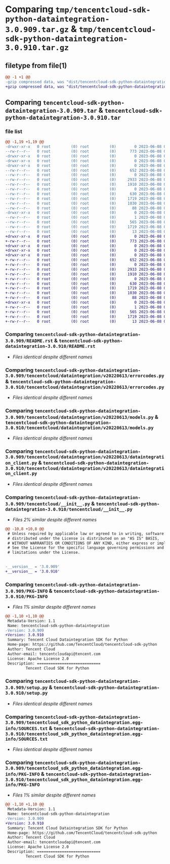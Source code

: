 # Comparing `tmp/tencentcloud-sdk-python-dataintegration-3.0.909.tar.gz` & `tmp/tencentcloud-sdk-python-dataintegration-3.0.910.tar.gz`

## filetype from file(1)

```diff
@@ -1 +1 @@
-gzip compressed data, was "dist/tencentcloud-sdk-python-dataintegration-3.0.909.tar", last modified: Thu Jun  8 00:22:47 2023, max compression
+gzip compressed data, was "dist/tencentcloud-sdk-python-dataintegration-3.0.910.tar", last modified: Thu Jun  8 09:08:24 2023, max compression
```

## Comparing `tencentcloud-sdk-python-dataintegration-3.0.909.tar` & `tencentcloud-sdk-python-dataintegration-3.0.910.tar`

### file list

```diff
@@ -1,19 +1,19 @@
-drwxr-xr-x   0 root         (0) root         (0)        0 2023-06-08 00:22:47.000000 tencentcloud-sdk-python-dataintegration-3.0.909/
--rw-r--r--   0 root         (0) root         (0)      773 2023-06-08 00:22:46.000000 tencentcloud-sdk-python-dataintegration-3.0.909/README.rst
-drwxr-xr-x   0 root         (0) root         (0)        0 2023-06-08 00:22:47.000000 tencentcloud-sdk-python-dataintegration-3.0.909/tencentcloud/
-drwxr-xr-x   0 root         (0) root         (0)        0 2023-06-08 00:22:47.000000 tencentcloud-sdk-python-dataintegration-3.0.909/tencentcloud/dataintegration/
-drwxr-xr-x   0 root         (0) root         (0)        0 2023-06-08 00:22:47.000000 tencentcloud-sdk-python-dataintegration-3.0.909/tencentcloud/dataintegration/v20220613/
--rw-r--r--   0 root         (0) root         (0)      652 2023-06-08 00:22:46.000000 tencentcloud-sdk-python-dataintegration-3.0.909/tencentcloud/dataintegration/v20220613/errorcodes.py
--rw-r--r--   0 root         (0) root         (0)        0 2023-06-08 00:22:46.000000 tencentcloud-sdk-python-dataintegration-3.0.909/tencentcloud/dataintegration/v20220613/__init__.py
--rw-r--r--   0 root         (0) root         (0)     2933 2023-06-08 00:22:46.000000 tencentcloud-sdk-python-dataintegration-3.0.909/tencentcloud/dataintegration/v20220613/models.py
--rw-r--r--   0 root         (0) root         (0)     1910 2023-06-08 00:22:46.000000 tencentcloud-sdk-python-dataintegration-3.0.909/tencentcloud/dataintegration/v20220613/dataintegration_client.py
--rw-r--r--   0 root         (0) root         (0)        0 2023-06-08 00:22:46.000000 tencentcloud-sdk-python-dataintegration-3.0.909/tencentcloud/dataintegration/__init__.py
--rw-r--r--   0 root         (0) root         (0)      630 2023-06-08 00:22:46.000000 tencentcloud-sdk-python-dataintegration-3.0.909/tencentcloud/__init__.py
--rw-r--r--   0 root         (0) root         (0)     1719 2023-06-08 00:22:47.000000 tencentcloud-sdk-python-dataintegration-3.0.909/PKG-INFO
--rw-r--r--   0 root         (0) root         (0)     1030 2023-06-08 00:22:46.000000 tencentcloud-sdk-python-dataintegration-3.0.909/setup.py
--rw-r--r--   0 root         (0) root         (0)       88 2023-06-08 00:22:47.000000 tencentcloud-sdk-python-dataintegration-3.0.909/setup.cfg
-drwxr-xr-x   0 root         (0) root         (0)        0 2023-06-08 00:22:47.000000 tencentcloud-sdk-python-dataintegration-3.0.909/tencentcloud_sdk_python_dataintegration.egg-info/
--rw-r--r--   0 root         (0) root         (0)        1 2023-06-08 00:22:47.000000 tencentcloud-sdk-python-dataintegration-3.0.909/tencentcloud_sdk_python_dataintegration.egg-info/dependency_links.txt
--rw-r--r--   0 root         (0) root         (0)      565 2023-06-08 00:22:47.000000 tencentcloud-sdk-python-dataintegration-3.0.909/tencentcloud_sdk_python_dataintegration.egg-info/SOURCES.txt
--rw-r--r--   0 root         (0) root         (0)     1719 2023-06-08 00:22:47.000000 tencentcloud-sdk-python-dataintegration-3.0.909/tencentcloud_sdk_python_dataintegration.egg-info/PKG-INFO
--rw-r--r--   0 root         (0) root         (0)       13 2023-06-08 00:22:47.000000 tencentcloud-sdk-python-dataintegration-3.0.909/tencentcloud_sdk_python_dataintegration.egg-info/top_level.txt
+drwxr-xr-x   0 root         (0) root         (0)        0 2023-06-08 09:08:24.000000 tencentcloud-sdk-python-dataintegration-3.0.910/
+-rw-r--r--   0 root         (0) root         (0)      773 2023-06-08 09:08:24.000000 tencentcloud-sdk-python-dataintegration-3.0.910/README.rst
+drwxr-xr-x   0 root         (0) root         (0)        0 2023-06-08 09:08:24.000000 tencentcloud-sdk-python-dataintegration-3.0.910/tencentcloud/
+drwxr-xr-x   0 root         (0) root         (0)        0 2023-06-08 09:08:24.000000 tencentcloud-sdk-python-dataintegration-3.0.910/tencentcloud/dataintegration/
+drwxr-xr-x   0 root         (0) root         (0)        0 2023-06-08 09:08:24.000000 tencentcloud-sdk-python-dataintegration-3.0.910/tencentcloud/dataintegration/v20220613/
+-rw-r--r--   0 root         (0) root         (0)      652 2023-06-08 09:08:24.000000 tencentcloud-sdk-python-dataintegration-3.0.910/tencentcloud/dataintegration/v20220613/errorcodes.py
+-rw-r--r--   0 root         (0) root         (0)        0 2023-06-08 09:08:24.000000 tencentcloud-sdk-python-dataintegration-3.0.910/tencentcloud/dataintegration/v20220613/__init__.py
+-rw-r--r--   0 root         (0) root         (0)     2933 2023-06-08 09:08:24.000000 tencentcloud-sdk-python-dataintegration-3.0.910/tencentcloud/dataintegration/v20220613/models.py
+-rw-r--r--   0 root         (0) root         (0)     1910 2023-06-08 09:08:24.000000 tencentcloud-sdk-python-dataintegration-3.0.910/tencentcloud/dataintegration/v20220613/dataintegration_client.py
+-rw-r--r--   0 root         (0) root         (0)        0 2023-06-08 09:08:24.000000 tencentcloud-sdk-python-dataintegration-3.0.910/tencentcloud/dataintegration/__init__.py
+-rw-r--r--   0 root         (0) root         (0)      630 2023-06-08 09:08:24.000000 tencentcloud-sdk-python-dataintegration-3.0.910/tencentcloud/__init__.py
+-rw-r--r--   0 root         (0) root         (0)     1719 2023-06-08 09:08:24.000000 tencentcloud-sdk-python-dataintegration-3.0.910/PKG-INFO
+-rw-r--r--   0 root         (0) root         (0)     1030 2023-06-08 09:08:24.000000 tencentcloud-sdk-python-dataintegration-3.0.910/setup.py
+-rw-r--r--   0 root         (0) root         (0)       88 2023-06-08 09:08:24.000000 tencentcloud-sdk-python-dataintegration-3.0.910/setup.cfg
+drwxr-xr-x   0 root         (0) root         (0)        0 2023-06-08 09:08:24.000000 tencentcloud-sdk-python-dataintegration-3.0.910/tencentcloud_sdk_python_dataintegration.egg-info/
+-rw-r--r--   0 root         (0) root         (0)        1 2023-06-08 09:08:24.000000 tencentcloud-sdk-python-dataintegration-3.0.910/tencentcloud_sdk_python_dataintegration.egg-info/dependency_links.txt
+-rw-r--r--   0 root         (0) root         (0)      565 2023-06-08 09:08:24.000000 tencentcloud-sdk-python-dataintegration-3.0.910/tencentcloud_sdk_python_dataintegration.egg-info/SOURCES.txt
+-rw-r--r--   0 root         (0) root         (0)     1719 2023-06-08 09:08:24.000000 tencentcloud-sdk-python-dataintegration-3.0.910/tencentcloud_sdk_python_dataintegration.egg-info/PKG-INFO
+-rw-r--r--   0 root         (0) root         (0)       13 2023-06-08 09:08:24.000000 tencentcloud-sdk-python-dataintegration-3.0.910/tencentcloud_sdk_python_dataintegration.egg-info/top_level.txt
```

### Comparing `tencentcloud-sdk-python-dataintegration-3.0.909/README.rst` & `tencentcloud-sdk-python-dataintegration-3.0.910/README.rst`

 * *Files identical despite different names*

### Comparing `tencentcloud-sdk-python-dataintegration-3.0.909/tencentcloud/dataintegration/v20220613/errorcodes.py` & `tencentcloud-sdk-python-dataintegration-3.0.910/tencentcloud/dataintegration/v20220613/errorcodes.py`

 * *Files identical despite different names*

### Comparing `tencentcloud-sdk-python-dataintegration-3.0.909/tencentcloud/dataintegration/v20220613/models.py` & `tencentcloud-sdk-python-dataintegration-3.0.910/tencentcloud/dataintegration/v20220613/models.py`

 * *Files identical despite different names*

### Comparing `tencentcloud-sdk-python-dataintegration-3.0.909/tencentcloud/dataintegration/v20220613/dataintegration_client.py` & `tencentcloud-sdk-python-dataintegration-3.0.910/tencentcloud/dataintegration/v20220613/dataintegration_client.py`

 * *Files identical despite different names*

### Comparing `tencentcloud-sdk-python-dataintegration-3.0.909/tencentcloud/__init__.py` & `tencentcloud-sdk-python-dataintegration-3.0.910/tencentcloud/__init__.py`

 * *Files 2% similar despite different names*

```diff
@@ -10,8 +10,8 @@
 # Unless required by applicable law or agreed to in writing, software
 # distributed under the License is distributed on an "AS IS" BASIS,
 # WITHOUT WARRANTIES OR CONDITIONS OF ANY KIND, either express or implied.
 # See the License for the specific language governing permissions and
 # limitations under the License.
 
 
-__version__ = '3.0.909'
+__version__ = '3.0.910'
```

### Comparing `tencentcloud-sdk-python-dataintegration-3.0.909/PKG-INFO` & `tencentcloud-sdk-python-dataintegration-3.0.910/PKG-INFO`

 * *Files 1% similar despite different names*

```diff
@@ -1,10 +1,10 @@
 Metadata-Version: 1.1
 Name: tencentcloud-sdk-python-dataintegration
-Version: 3.0.909
+Version: 3.0.910
 Summary: Tencent Cloud Dataintegration SDK for Python
 Home-page: https://github.com/TencentCloud/tencentcloud-sdk-python
 Author: Tencent Cloud
 Author-email: tencentcloudapi@tencent.com
 License: Apache License 2.0
 Description: ============================
         Tencent Cloud SDK for Python
```

### Comparing `tencentcloud-sdk-python-dataintegration-3.0.909/setup.py` & `tencentcloud-sdk-python-dataintegration-3.0.910/setup.py`

 * *Files identical despite different names*

### Comparing `tencentcloud-sdk-python-dataintegration-3.0.909/tencentcloud_sdk_python_dataintegration.egg-info/SOURCES.txt` & `tencentcloud-sdk-python-dataintegration-3.0.910/tencentcloud_sdk_python_dataintegration.egg-info/SOURCES.txt`

 * *Files identical despite different names*

### Comparing `tencentcloud-sdk-python-dataintegration-3.0.909/tencentcloud_sdk_python_dataintegration.egg-info/PKG-INFO` & `tencentcloud-sdk-python-dataintegration-3.0.910/tencentcloud_sdk_python_dataintegration.egg-info/PKG-INFO`

 * *Files 1% similar despite different names*

```diff
@@ -1,10 +1,10 @@
 Metadata-Version: 1.1
 Name: tencentcloud-sdk-python-dataintegration
-Version: 3.0.909
+Version: 3.0.910
 Summary: Tencent Cloud Dataintegration SDK for Python
 Home-page: https://github.com/TencentCloud/tencentcloud-sdk-python
 Author: Tencent Cloud
 Author-email: tencentcloudapi@tencent.com
 License: Apache License 2.0
 Description: ============================
         Tencent Cloud SDK for Python
```

